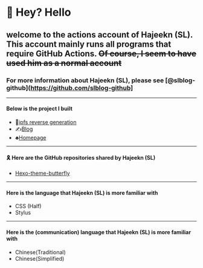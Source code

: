 # 👋 Hey? Hello
## welcome to the actions account of Hajeekn (SL). This account mainly runs all programs that require GitHub Actions. <s>Of course, I seem to have used him as a normal account</s>
### For more information about Hajeekn (SL), please see [@slblog-github](https://github.com/slblog-github]
---
#### Below is the project I built
- 🧶[ipfs reverse generation](https://ipfs.slqwq.cn)
- ✍[Blog](https://blog.slqwq.cn)
- ♣[Homepage](https://slqwq.cn)
---
#### 🎗 Here are the GitHub repositories shared by Hajeekn (SL)
- [Hexo-theme-butterfly](https://github.com/jerryc127/hexo-theme-butterfly)
---
#### Here is the language that Hajeekn (SL) is more familiar with
- CSS (Half)
- Stylus
---
#### Here is the (communication) language that Hajeekn (SL) is more familiar with
- Chinese(Traditional)
- Chinese(Simplified)
